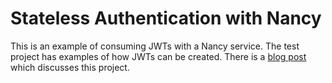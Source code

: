 # Stateless Authentication with Nancy

This is an example of consuming JWTs with a Nancy service. The test project has examples of how JWTs can be created. There is a [blog post]() which discusses this project.

